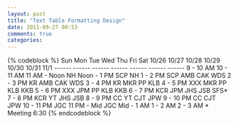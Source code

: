 ```yaml
---
layout: post
title: "Text Table Formatting Design"
date: 2011-09-27 00:53
comments: true
categories: 
---
```



{% codeblock %}
                Sun     Mon     Tue     Wed     Thu     Fri     Sat
               10/26   10/27   10/28   10/29   10/30   10/31    11/1
               ------  ------  ------  ------  ------  ------  ------
    9 - 10 AM
   10 - 11 AM
 11 AM - Noon                                           NH
  Noon - 1 PM   SCP                                     NH
     1 - 2 PM   SCP             AMB             CAK             WDS
     2 - 3 PM    KR             AMB             CAK             WDS
     3 - 4 PM    KR             MKR      PP     KLB
     4 - 5 PM           XXX     MKR      PP     KLB     KKB
     5 - 6 PM           XXX     JPM      PP     KLB     KKB
     6 - 7 PM           KCR     JPM     JHS     JSB     SFS*
     7 - 8 PM           KCR      YT     JHS     JSB
     8 - 9 PM            CC      YT     CJT     JPW
    9 - 10 PM            CC             CJT     JPW
   10 - 11 PM                                   JGC
  11 PM - Mid                                   JGC
   Mid - 1 AM
     1 - 2 AM
     2 - 3 AM
                                                      * Meeting 6:30
{% endcodeblock %}                                                   
                                                      